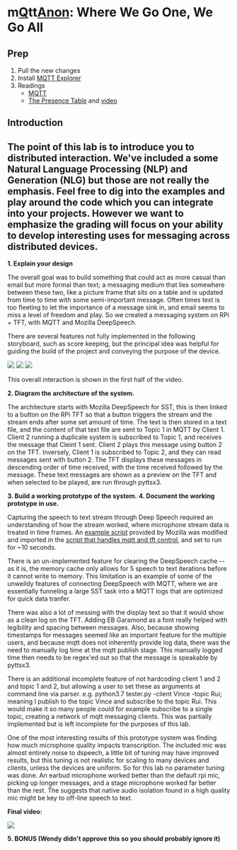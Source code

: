 # m[Q](https://en.wikipedia.org/wiki/QAnon)tt[Anon](https://en.wikipedia.org/wiki/QAnon): Where We Go One, We Go All

## Prep

1. Pull the new changes
2. Install [MQTT Explorer](http://mqtt-explorer.com/)
3. Readings 
   * [MQTT](#MQTT)
   * [The Presence Table](https://dl.acm.org/doi/10.1145/1935701.1935800) and [video](https://vimeo.com/15932020)


## Introduction

The point of this lab is to introduce you to distributed interaction. We've included a some Natural Language Processing (NLP) and Generation (NLG) but those are not really the emphasis. Feel free to dig into the examples and play around the code which you can integrate into your projects. However we want to emphasize the grading will focus on your ability to develop interesting uses for messaging across distributed devices. 
----
**1. Explain your design** 

The overall goal was to build something that could act as more casual than email but more formal than text; a messaging medium that lies somewhere between these two, like a picture frame that sits on a table and is updated from time to time with some semi-important message. Often times text is too fleeting to let the importance of a message sink in, and email seems to miss a level of freedom and play. So we created a messaging system on RPi + TFT, with MQTT and Mozilla DeepSpeech.

There are several features not fully implemented in the following storyboard, such as score keeping, but the principal idea was helpful for guiding the build of the project and conveying the purpose of the device.

![](https://github.com/vbartle/Interactive-Lab-Hub/blob/Spring2021/Lab%206/Screenshot%20from%202021-05-04%2023-04-57.png)
![](https://github.com/vbartle/Interactive-Lab-Hub/blob/Spring2021/Lab%206/Screenshot%20from%202021-05-04%2023-05-08.png)
![](https://github.com/vbartle/Interactive-Lab-Hub/blob/Spring2021/Lab%206/Screenshot%20from%202021-05-04%2023-05-17.png)

This overall interaction is shown in the first half of the video.

**2. Diagram the architecture of the system.** 

The architecture starts with Mozilla DeepSpeech for SST, this is then linked to a button on the RPi TFT so that a button triggers the stream and the stream ends after some set amount of time. The text is then stored in a text file, and the content of that text file are sent to Topic 1 in MQTT by Client 1. Client 2 running a duplicate system is subscribed to Topic 1, and receives the message that Cleint 1 sent. Client 2 plays this message using button 2 on the TFT. Inversely, Client 1 is subscribed to Topic 2, and they can read messages sent with button 2. The TFT displays these messages in descending order of time received, with the time received followed by the message. These text messages are shown as a preview on the TFT and when selected to be played, are run through pyttsx3.

**3. Build a working prototype of the system.** 
**4. Document the working prototype in use.** 

Capturing the speech to text stream through Deep Speech required an understanding of how the stream worked, where microphone stream data is treated in time frames. An [example script](https://github.com/vbartle/Interactive-Lab-Hub/blob/Spring2021/Lab%206/mic_vad_streaming.py) provided by Mozilla was modified and imported in the [script that handles mqtt and tft control](https://github.com/vbartle/Interactive-Lab-Hub/blob/Spring2021/Lab%206/tester.py), and set to run for ~10 seconds.

There is an un-implemented feature for clearing the DeepSpeech cache -- as it is, the memory cache only allows for 5 speech to text iterations before it cannot write to memory. This limitation is an example of some of the unweildy features of connecting DeepSpeech with MQTT, where we are essentially funneling a large SST task into a MQTT logs that are optimized for quick data tranfer. 

There was also a lot of messing with the display text so that it would show as a clean log on the TFT. Adding EB Garamond as a font really helped with legibility and spacing between messages. Also, because showing timestamps for messages seemed like an important feature for the multiple users, and because mqtt does not inherently provide log data, there was the need to manually log time at the mqtt publish stage. This manually logged time then needs to be regex'ed out so that the message is speakable by pyttsx3.

There is an additional incomplete feature of not hardcoding client 1 and 2 and topic 1 and 2, but allowing a user to set these as arguments at command line via parser. e.g. python3.7 tester.py -client Vince -topic Rui; meaning I publish to the topic Vince and subscribe to the topic Rui. This would make it so many people could for example subscribe to a single topic, creating a network of mqtt messaging clients. This was partially implemented but is left incomplete for the purposes of this lab.

One of the most interesting results of this prototype system was finding how much microphone quality impacts transcription. The included mic was almost entirely noise to dspeech, a little bit of tuning may have improved results, but this tuning is not realistic for scaling to many devices and clients, unless the devices are uniform. So for this lab no parameter tuning was done. An earbud microphone worked better than the default rpi mic, picking up longer messages, and a stage microphone worked far better than the rest. The suggests that native audio isolation found in a high quality mic might be key to off-line speech to text. 

**Final video:**

[![](https://github.com/vbartle/Interactive-Lab-Hub/blob/Spring2021/Lab%206/Screenshot%20from%202021-05-04%2022-57-37.png)](https://drive.google.com/file/d/1LrZzyW5d5auMs_47vhyaIRIryTkDqJ-P/view?usp=sharing)

**5. BONUS (Wendy didn't approve this so you should probably ignore it)** 
